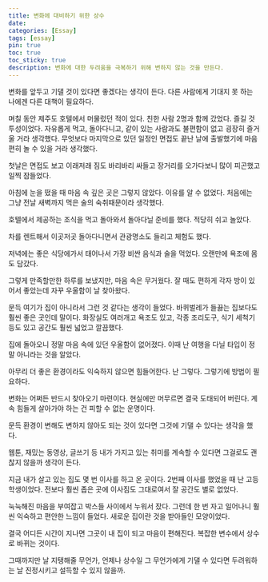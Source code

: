```yaml
---
title: 변화에 대비하기 위한 상수
date: 
categories: [Essay]
tags: [essay]
pin: true
toc: true
toc_sticky: true
description: 변화에 대한 두려움을 극복하기 위해 변하지 않는 것을 만든다. 
---
```


변화를 앞두고 기댈 것이 있다면 좋겠다는 생각이 든다. 다른 사람에게 기대지 못 하는 나에겐 다른 대책이 필요하다.

며칠 동안 제주도 호텔에서 머물렀던 적이 있다. 친한 사람 2명과 함께 갔었다. 즐길 것 투성이었다. 자유롭게 먹고, 돌아다니고, 같이 있는 사람과도 불편함이 없고 굉장히 즐거울 거라 생각했다. 무엇보다 마지막으로 있던 일정인 면접도 끝난 날에 출발했기에 마음편히 놀 수 있을 거라 생각했다.

첫날은 면접도 보고 이래저래 짐도 바리바리 싸들고 장거리를 오가다보니 많이 피곤했고 일찍 잠들었다.

아침에 눈을 떴을 때 마음 속 깊은 곳은 그렇지 않았다. 이유를 알 수 없었다. 처음에는 그냥 전날 새벽까지 먹은 술의 숙취때문이라 생각했다.

호텔에서 제공하는 조식을 먹고 돌아와서 돌아다닐 준비를 했다. 적당히 쉬고 놀았다.

차를 렌트해서 이곳저곳 돌아다니면서 관광명소도 들리고 체험도 했다.

저녁에는 좋은 식당에가서 태어나서 가장 비싼 음식과 술을 먹었다. 오랜만에 욕조에 몸도 담갔다.

그렇게 만족할만한 하루를 보냈지만, 마음 속은 무거웠다. 잘 때도 편하게 각자 방이 있어서 좋았는데 자꾸 우울함이 날 찾아왔다.

문득 여기가 집이 아니라서 그런 것 같다는 생각이 들었다. 바퀴벌레가 들끓는 집보다도 훨씬 좋은 곳인데 말이다. 화장실도 여러개고 욕조도 있고, 각종 조리도구, 식기 세척기 등도 있고 공간도 훨씬 넓었고 깔끔했다.

집에 돌아오니 정말 마음 속에 있던 우울함이 없어졌다. 이때 난 여행을 다닐 타입이 정말 아니라는 것을 알았다.

아무리 더 좋은 환경이라도 익숙하지 않으면 힘들어한다. 난 그렇다. 그렇기에 방법이 필요하다.

변화는 어쩌든 반드시 찾아오기 마련이다. 현실에만 머무르면 결국 도태되어 버린다. 계속 힘들게 살아가야 하는 건 피할 수 없는 운명이다.

문득 환경이 변해도 변하지 않아도 되는 것이 있다면 그것에 기댈 수 있다는 생각을 했다.

웹툰, 재밌는 동영상, 글쓰기 등 내가 가지고 있는 취미를 계속할 수 있다면 그걸로도 괜찮지 않을까 생각이 든다.

지금 내가 살고 있는 집도 몇 번 이사를 하고 온 곳이다. 2번째 이사를 했었을 때 난 고등학생이었다. 전보다 훨씬 좁은 곳에 이사짐도 그대로여서 잘 공간도 별로 없었다.

눅눅해진 마음을 부여잡고 박스들 사이에서 누워서 잤다. 그런데 한 번 자고 일어나니 훨씬 익숙하고 편안한 느낌이 들었다. 새로운 집이란 것을 받아들인 모양이었다.

결국 어디든 시간이 지나면 그곳이 내 집이 되고 마음이 편해진다. 복잡한 변수에서 상수로 바뀌는 것이다.

그때까지만 날 지탱해줄 무언가, 언제나 상수일 그 무언가에게 기댈 수 있다면 두려워하는 날 진정시키고 설득할 수 있지 않을까.
